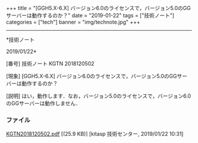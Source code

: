﻿+++
title = "[GGH5.X-6.X] バージョン6.0のライセンスで，バージョン5.0のGGサーバーは動作するのか？"
date = "2019-01-22"
tags = ["技術ノート"]
categories = ["tech"]
banner = "img/technote.jpg"
+++

-----------------------------------------------------------------------------------------------------------------------------

*技術ノート

2019/01/22*


[番号]
技術ノート KGTN 2018120502

[現象]
[GGH5.X-6.X]
バージョン6.0のライセンスで，バージョン5.0のGGサーバーは動作するのか？

[説明]
はい，動作します．なお，バージョン5.0のライセンスで，バージョン6.0のGGサーバーは動作しません．


### ファイル

 
 


[KGTN2018120502.pdf](http://techreport.kitasp.net/attachments/download/4224/KGTN2018120502.pdf)
 [(25.9 KB)] [kitasp 技術センター, 2019/01/22
10:31]


 


 

